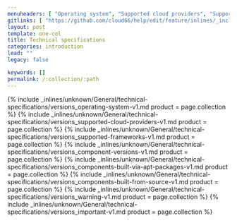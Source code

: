 ```yaml
---
menuheaders: [ "Operating system", "Supported cloud providers", "Supported frameworks", "Component versions", "Components built via apt-packages", "Components built from source", "Warning", "Important" ]
gitlinks: [ "https://github.com/cloud66/help/edit/feature/inlines/_includes/_inlines/unknown/General/technical-specifications/versions_operating-system-v1.md", "https://github.com/cloud66/help/edit/feature/inlines/_includes/_inlines/unknown/General/technical-specifications/versions_supported-cloud-providers-v1.md", "https://github.com/cloud66/help/edit/feature/inlines/_includes/_inlines/unknown/General/technical-specifications/versions_supported-frameworks-v1.md", "https://github.com/cloud66/help/edit/feature/inlines/_includes/_inlines/unknown/General/technical-specifications/versions_component-versions-v1.md", "https://github.com/cloud66/help/edit/feature/inlines/_includes/_inlines/unknown/General/technical-specifications/versions_components-built-via-apt-packages-v1.md", "https://github.com/cloud66/help/edit/feature/inlines/_includes/_inlines/unknown/General/technical-specifications/versions_components-built-from-source-v1.md", "https://github.com/cloud66/help/edit/feature/inlines/_includes/_inlines/unknown/General/technical-specifications/versions_warning-v1.md", "https://github.com/cloud66/help/edit/feature/inlines/_includes/_inlines/unknown/General/technical-specifications/versions_important-v1.md" ]
layout: post
template: one-col
title: Technical specifications
categories: introduction
lead: ""
legacy: false

keywords: []
permalink: /:collection/:path
---
```




{% include _inlines/unknown/General/technical-specifications/versions_operating-system-v1.md  product = page.collection %}
{% include _inlines/unknown/General/technical-specifications/versions_supported-cloud-providers-v1.md  product = page.collection %}
{% include _inlines/unknown/General/technical-specifications/versions_supported-frameworks-v1.md  product = page.collection %}
{% include _inlines/unknown/General/technical-specifications/versions_component-versions-v1.md  product = page.collection %}
{% include _inlines/unknown/General/technical-specifications/versions_components-built-via-apt-packages-v1.md  product = page.collection %}
{% include _inlines/unknown/General/technical-specifications/versions_components-built-from-source-v1.md  product = page.collection %}
{% include _inlines/unknown/General/technical-specifications/versions_warning-v1.md  product = page.collection %}
{% include _inlines/unknown/General/technical-specifications/versions_important-v1.md  product = page.collection %}